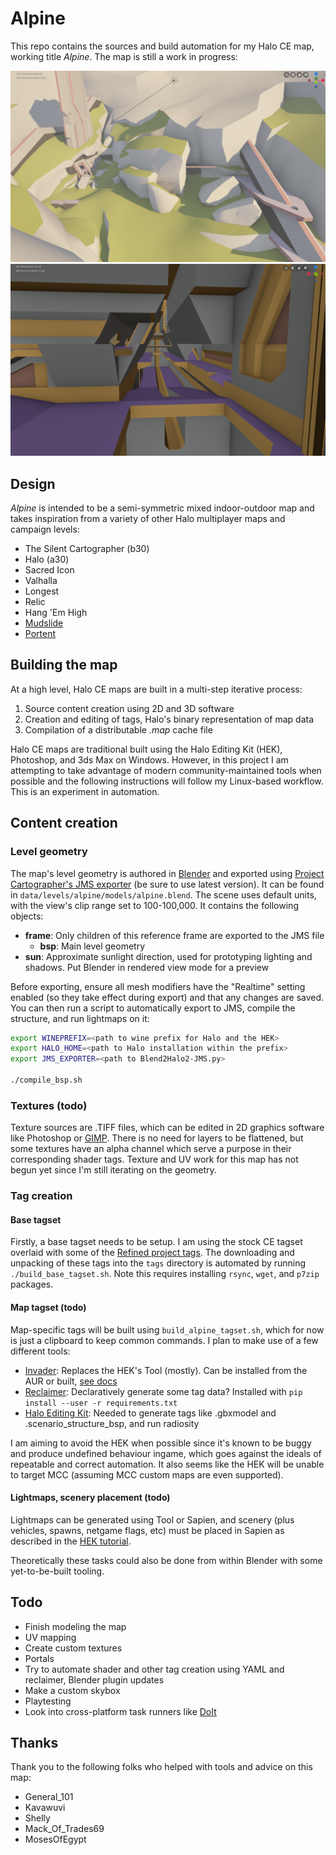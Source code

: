 # Alpine

This repo contains the sources and build automation for my Halo CE map, working title _Alpine_. The map is still a work in progress:

![Screenshot](screenshots/mesh.png)
![Screenshot 2](screenshots/mesh2.png)

## Design

_Alpine_ is intended to be a semi-symmetric mixed indoor-outdoor map and takes inspiration from a variety of other Halo multiplayer maps and campaign levels:

* The Silent Cartographer (b30)
* Halo (a30)
* Sacred Icon
* Valhalla
* Longest
* Relic
* Hang 'Em High
* [Mudslide](http://hce.halomaps.org/index.cfm?fid=528)
* [Portent](http://hce.halomaps.org/index.cfm?fid=1796)

## Building the map

At a high level, Halo CE maps are built in a multi-step iterative process:

1. Source content creation using 2D and 3D software
2. Creation and editing of tags, Halo's binary representation of map data
3. Compilation of a distributable _.map_ cache file

Halo CE maps are traditional built using the Halo Editing Kit (HEK), Photoshop, and 3ds Max on Windows. However, in this project I am attempting to take advantage of modern community-maintained tools when possible and the following instructions will follow my Linux-based workflow. This is an experiment in automation.

## Content creation
### Level geometry

The map's level geometry is authored in [Blender][2] and exported using [Project Cartographer's JMS exporter][1] (be sure to use latest version). It can be found in `data/levels/alpine/models/alpine.blend`. The scene uses default units, with the view's clip range set to 100-100,000. It contains the following objects:

* **frame**: Only children of this reference frame are exported to the JMS file
  * **bsp**: Main level geometry
* **sun**: Approximate sunlight direction, used for prototyping lighting and shadows. Put Blender in rendered view mode for a preview

Before exporting, ensure all mesh modifiers have the "Realtime" setting enabled (so they take effect during export) and that any changes are saved. You can then run a script to automatically export to JMS, compile the structure, and run lightmaps on it:

```sh
export WINEPREFIX=<path to wine prefix for Halo and the HEK>
export HALO_HOME=<path to Halo installation within the prefix>
export JMS_EXPORTER=<path to Blend2Halo2-JMS.py>

./compile_bsp.sh
```

### Textures (todo)

Texture sources are .TIFF files, which can be edited in 2D graphics software like Photoshop or [GIMP][7]. There is no need for layers to be flattened, but some textures have an alpha channel which serve a purpose in their corresponding shader tags. Texture and UV work for this map has not begun yet since I'm still iterating on the geometry.

### Tag creation
#### Base tagset

Firstly, a base tagset needs to be setup. I am using the stock CE tagset overlaid with some of the [Refined project tags][9]. The downloading and unpacking of these tags into the `tags` directory is automated by running `./build_base_tagset.sh`. Note this requires installing `rsync`, `wget`, and `p7zip` packages.

#### Map tagset (todo)

Map-specific tags will be built using `build_alpine_tagset.sh`, which for now is just a clipboard to keep common commands. I plan to make use of a few different tools:

* [Invader][4]: Replaces the HEK's Tool (mostly). Can be installed from the AUR or built, [see docs][10]
* [Reclaimer][5]: Declaratively generate some tag data? Installed with `pip install --user -r requirements.txt`
* [Halo Editing Kit][6]: Needed to generate tags like .gbxmodel and .scenario_structure_bsp, and run radiosity

I am aiming to avoid the HEK when possible since it's known to be buggy and produce undefined behaviour ingame, which goes against the ideals of repeatable and correct automation. It also seems like the HEK will be unable to target MCC (assuming MCC custom maps are even supported).

#### Lightmaps, scenery placement (todo)

Lightmaps can be generated using Tool or Sapien, and scenery (plus vehicles, spawns, netgame flags, etc) must be placed in Sapien as described in the [HEK tutorial][8].

Theoretically these tasks could also be done from within Blender with some yet-to-be-built tooling.

## Todo

* Finish modeling the map
* UV mapping
* Create custom textures
* Portals
* Try to automate shader and other tag creation using YAML and reclaimer, Blender plugin updates
* Make a custom skybox
* Playtesting
* Look into cross-platform task runners like [DoIt][3]

## Thanks

Thank you to the following folks who helped with tools and advice on this map:

* General_101
* Kavawuvi
* Shelly
* Mack_Of_Trades69
* MosesOfEgypt


[1]: https://github.com/Project-Cartographer/H2V-Blender-JMSv2-Exporter
[2]: https://www.blender.org/
[3]: https://pydoit.org/
[4]: https://github.com/Kavawuvi/invader
[5]: https://github.com/Sigmmma/reclaimer
[6]: http://hce.halomaps.org/index.cfm?fid=411
[7]: https://www.gimp.org/
[8]: http://hce.halomaps.org/hek/
[9]: https://www.reddit.com/r/HaloCERefined/
[10]: https://invader.opencarnage.net/
